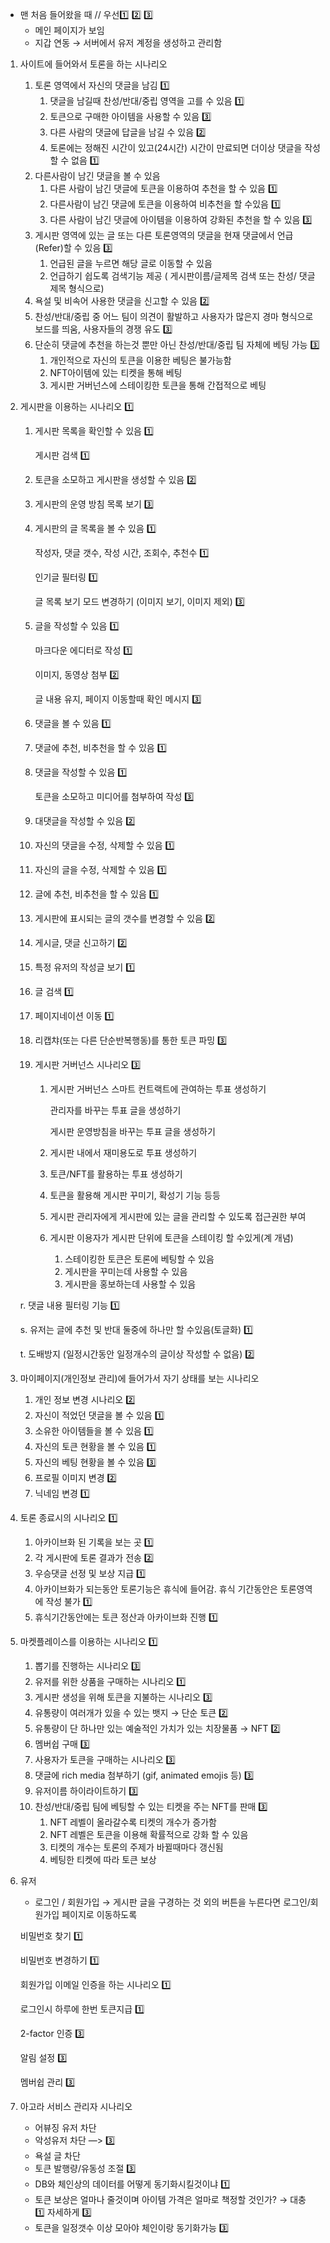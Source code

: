 - 맨 처음 들어왔을 때 // 우선1️⃣ 2️⃣ 3️⃣
    - 메인 페이지가 보임
    - 지갑 연동 → 서버에서 유저 계정을 생성하고 관리함
1. 사이트에 들어와서 토론을 하는 시나리오
    1. 토론 영역에서 자신의 댓글을 남김 1️⃣
        1. 댓글을 남길때 찬성/반대/중립 영역을 고를 수 있음 1️⃣
        2. 토큰으로 구매한 아이템을 사용할 수 있음 3️⃣
        3. 다른 사람의 댓글에 답글을 남길 수 있음 2️⃣
        4. 토론에는 정해진 시간이 있고(24시간) 시간이 만료되면 더이상 댓글을 작성할 수 없음 1️⃣
    2. 다른사람이 남긴 댓글을 볼 수 있음
        1. 다른 사람이 남긴 댓글에 토큰을 이용하여 추천을 할 수 있음 1️⃣
        2. 다른사람이 남긴 댓글에 토큰을 이용하여 비추천을 할 수있음 1️⃣
        3. 다른 사람이 남긴 댓글에 아이템을 이용하여 강화된 추천을 할 수 있음 3️⃣
    3. 게시판 영역에 있는 글 또는 다른 토론영역의 댓글을  현재 댓글에서 언급(Refer)할 수 있음 3️⃣
        1. 언급된 글을 누르면 해당 글로 이동할 수 있음
        2. 언급하기 쉽도록 검색기능 제공 ( 게시판이름/글제목 검색 또는 찬성/ 댓글제목 형식으로)
    4. 욕설 및 비속어 사용한 댓글을 신고할 수 있음 2️⃣
    5. 찬성/반대/중립 중 어느 팀이 의견이 활발하고 사용자가 많은지 경마 형식으로 보드를 띄움, 사용자들의 경쟁 유도 3️⃣
    6. 단순히 댓글에 추천을 하는것 뿐만 아닌 찬성/반대/중립 팀 자체에 베팅 가능 3️⃣
        1. 개인적으로 자신의 토큰을 이용한 베팅은 불가능함
        2. NFT아이템에 있는 티켓을 통해 베팅
        3. 게시판 거버넌스에 스테이킹한 토큰을 통해 간접적으로 베팅
2. 게시판을 이용하는 시나리오 1️⃣
    1. 게시판 목록을 확인할 수 있음 1️⃣
        
        게시판 검색 1️⃣
        
    2. 토큰을 소모하고 게시판을 생성할 수 있음 2️⃣
    3. 게시판의 운영 방침 목록 보기 3️⃣
    4. 게시판의 글 목록을 볼 수 있음 1️⃣
        
        작성자, 댓글 갯수, 작성 시간, 조회수, 추천수 1️⃣
        
        인기글 필터링 1️⃣
        
        글 목록 보기 모드 변경하기 (이미지 보기, 이미지 제외) 3️⃣
        
    5. 글을 작성할 수 있음 1️⃣
        
        마크다운 에디터로 작성 1️⃣
        
        이미지, 동영상 첨부 2️⃣
        
        글 내용 유지, 페이지 이동할때 확인 메시지 3️⃣
        
    6. 댓글을 볼 수 있음 1️⃣
    7. 댓글에 추천, 비추천을 할 수 있음 1️⃣
    8. 댓글을 작성할 수 있음 1️⃣
        
        토큰을 소모하고 미디어를 첨부하여 작성 3️⃣
        
    9. 대댓글을 작성할 수 있음 2️⃣
    10. 자신의 댓글을 수정, 삭제할 수 있음 1️⃣
    11. 자신의 글을 수정, 삭제할 수 있음 1️⃣
    12. 글에 추천, 비추천을 할 수 있음 1️⃣
    13. 게시판에 표시되는 글의 갯수를 변경할 수 있음 2️⃣
    14. 게시글, 댓글 신고하기 2️⃣
    15. 특정 유저의 작성글 보기 1️⃣
    16. 글 검색 1️⃣
    17. 페이지네이션 이동 1️⃣
    18. 리캡챠(또는 다른 단순반복행동)를 통한 토큰 파밍 3️⃣
    
    1. 게시판 거버넌스 시나리오 3️⃣
        1. 게시판 거버넌스 스마트 컨트랙트에 관여하는 투표 생성하기
            
            관리자를 바꾸는 투표 글을 생성하기
            
            게시판 운영방침을 바꾸는 투표 글을 생성하기
            
        2. 게시판 내에서 재미용도로 투표 생성하기
        3. 토큰/NFT를 활용하는 투표 생성하기
        4. 토큰을 활용해 게시판 꾸미기, 확성기 기능 등등
        5. 게시판 관리자에게 게시판에 있는 글을 관리할 수 있도록 접근권한 부여
        6. 게시판 이용자가 게시판 단위에 토큰을 스테이킹 할 수있게(계 개념)
            1. 스테이킹한 토큰은 토론에 베팅할 수 있음
            2. 게시판을 꾸미는데 사용할 수 있음
            3. 게시판을 홍보하는데 사용할 수 있음
    
    r. 댓글 내용 필터링 기능 1️⃣
    
    s. 유저는 글에 추천 및 반대 둘중에 하나만 할 수있음(토글화) 1️⃣
    
    t. 도배방지 (일정시간동안 일정개수의 글이상 작성할 수 없음) 2️⃣
    
3. 마이페이지(개인정보 관리)에 들어가서 자기 상태를 보는 시나리오
    1. 개인 정보 변경 시나리오 2️⃣
    2. 자신이 적었던 댓글을 볼 수 있음 1️⃣
    3. 소유한 아이템들을 볼 수 있음 1️⃣
    4. 자신의 토큰 현황을 볼 수 있음 1️⃣
    5. 자신의 베팅 현황을 볼 수 있음 3️⃣
    6. 프로필 이미지 변경 2️⃣
    7. 닉네임 변경 1️⃣
4. 토론 종료시의 시나리오 1️⃣
    1. 아카이브화 된 기록을 보는 곳 1️⃣
    2. 각 게시판에 토론 결과가 전송 2️⃣
    3. 우승댓글 선정 및 보상 지급 1️⃣
    4. 아카이브화가 되는동안 토론기능은 휴식에 들어감. 휴식 기간동안은 토론영역에 작성 불가 1️⃣
    5. 휴식기간동안에는 토큰 정산과 아카이브화 진행 1️⃣
5. 마켓플레이스를 이용하는 시나리오  1️⃣
    1.  뽑기를 진행하는 시나리오 3️⃣
    2.   유저를 위한 상품을 구매하는 시나리오 1️⃣
    3.  게시판 생성을 위해 토큰을 지불하는 시나리오 3️⃣
    4. 유통량이 여러개가 있을 수 있는 뱃지 → 단순 토큰 2️⃣
    5. 유통량이 단 하나만 있는 예술적인 가치가 있는 치장물품 → NFT 2️⃣
    6.  멤버쉽 구매  3️⃣
    7.  사용자가 토큰을 구매하는 시나리오 3️⃣
    8.  댓글에 rich media 첨부하기 (gif, animated emojis 등) 3️⃣
    9. 유저이름 하이라이트하기 3️⃣
    10. 찬성/반대/중립 팀에 베팅할 수 있는 티켓을 주는 NFT를 판매 3️⃣
        1. NFT 레벨이 올라갈수록 티켓의 개수가 증가함
        2. NFT 레벨은 토큰을 이용해 확률적으로 강화 할 수 있음
        3. 티켓의 개수는 토론의 주제가 바뀔때마다 갱신됨
        4. 베팅한 티켓에 따라 토큰 보상
    
6. 유저
    - 로그인 / 회원가입 → 게시판 글을 구경하는 것 외의 버튼을 누른다면 로그인/회원가입 페이지로 이동하도록
    
    비밀번호 찾기 1️⃣
    
    비밀번호 변경하기 1️⃣
    
    회원가입 이메일 인증을 하는 시나리오 1️⃣
    
    로그인시 하루에 한번 토큰지급 1️⃣
    
    2-factor 인증 3️⃣
    
    알림 설정 3️⃣
    
    멤버쉽 관리 3️⃣
    
7. 아고라 서비스 관리자 시나리오
    - 어뷰징 유저 차단
    - 악성유저 차단 —> 3️⃣
    - 욕설 글 차단
    - 토큰 발행량/유동성 조절 3️⃣
    - DB와 체인상의 데이터를 어떻게 동기화시킬것이냐 1️⃣
    - 토큰 보상은 얼마나 줄것이며 아이템 가격은 얼마로 책정할 것인가? → 대충 1️⃣ 자세하게 3️⃣
    - 토큰을 일정갯수 이상 모아야 체인이랑 동기화가능 3️⃣
